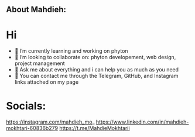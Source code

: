 ## About Mahdieh: 

# Hi
- 🐍 I’m currently learning and working on phyton
- 🧠 I’m looking to collaborate on: phyton developement, web design, project management
- 📖 Ask me about everything and i can help you as much as you need 
- 🔗 You can contact me through the Telegram, GitHub, and Instagram links attached on my page

# Socials:
https://instagram.com/mahdieh_mo_
https://www.linkedin.com/in/mahdieh-mokhtari-60836b279
https://t.me/MahdieMokhtarii
